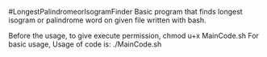 #LongestPalindromeorIsogramFinder
Basic program that finds longest isogram or palindrome word on given file written with bash.

Before the usage, to give execute permission, chmod u+x MainCode.sh
For basic usage, Usage of code  is: ./MainCode.sh <Desired String File>

